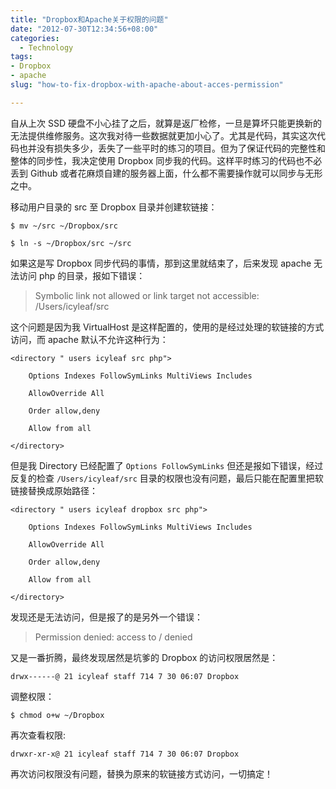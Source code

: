 ```yaml
---
title: "Dropbox和Apache关于权限的问题"
date: "2012-07-30T12:34:56+08:00"
categories:
  - Technology
tags:
- Dropbox
- apache
slug: "how-to-fix-dropbox-with-apache-about-acces-permission"

---
```


自从上次 SSD 硬盘不小心挂了之后，就算是返厂检修，一旦是算坏只能更换新的无法提供维修服务。这次我对待一些数据就更加小心了。尤其是代码，其实这次代码也并没有损失多少，丢失了一些平时的练习的项目。但为了保证代码的完整性和整体的同步性，我决定使用 Dropbox 同步我的代码。这样平时练习的代码也不必丢到 Github 或者花麻烦自建的服务器上面，什么都不需要操作就可以同步与无形之中。

移动用户目录的 src 至 Dropbox 目录并创建软链接：

```
$ mv ~/src ~/Dropbox/src
```

```
$ ln -s ~/Dropbox/src ~/src
```

如果这是写 Dropbox 同步代码的事情，那到这里就结束了，后来发现 apache
无法访问 php 的目录，报如下错误：

> Symbolic link not allowed or link target not accessible:
/Users/icyleaf/src

这个问题是因为我 VirtualHost 是这样配置的，使用的是经过处理的软链接的方式访问，而 apache 默认不允许这种行为：

```
<directory " users icyleaf src php">

	Options Indexes FollowSymLinks MultiViews Includes

	AllowOverride All

	Order allow,deny

	Allow from all

</directory>
```

但是我 Directory 已经配置了 `Options FollowSymLinks` 但还是报如下错误，经过反复的检查 `/Users/icyleaf/src` 目录的权限也没有问题，最后只能在配置里把软链接替换成原始路径：

```
<directory " users icyleaf dropbox src php">

	Options Indexes FollowSymLinks MultiViews Includes

	AllowOverride All

	Order allow,deny

	Allow from all

</directory>
```

发现还是无法访问，但是报了的是另外一个错误：

> Permission denied: access to / denied

又是一番折腾，最终发现居然是坑爹的 Dropbox 的访问权限居然是：

```
drwx------@ 21 icyleaf staff 714 7 30 06:07 Dropbox
```

调整权限：

```
$ chmod o+w ~/Dropbox
```

再次查看权限:

```
drwxr-xr-x@ 21 icyleaf staff 714 7 30 06:07 Dropbox
```

再次访问权限没有问题，替换为原来的软链接方式访问，一切搞定！
